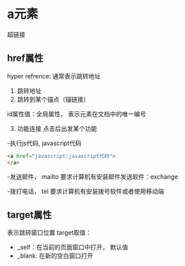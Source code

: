 # a元素
超链接

## href属性
hyper refrence: 通常表示跳转地址

1. 跳转地址
2. 跳转到某个锚点（锚链接）

id属性值：全局属性， 表示元素在文档中的唯一编号

3. 功能连接
点击后出发某个功能

-执行js代码, javascript代码
```html
<a href="javascript:javascript代码">
</a>
```
-发送邮件， mailto
要求计算机有安装邮件发送软件：exchange

-拨打电话， tel
要求计算机有安装拨号软件或者使用移动端

## target属性
表示跳转窗口位置
target取值：
- _self：在当前的页面窗口中打开， 默认值
- _blank: 在新的空白窗口打开
